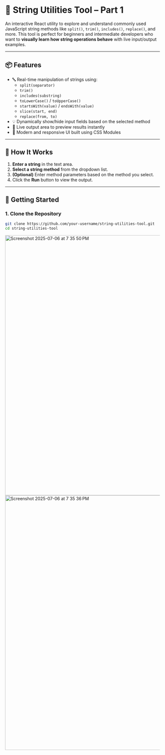 # 🧵 String Utilities Tool – Part 1

An interactive React utility to explore and understand commonly used JavaScript string methods like `split()`, `trim()`, `includes()`, `replace()`, and more. 
This tool is perfect for beginners and intermediate developers who want to **visually learn how string operations behave** with live input/output examples.

---

## 📦 Features

- 🔤 Real-time manipulation of strings using:
  - `split(separator)`
  - `trim()`
  - `includes(substring)`
  - `toLowerCase()` / `toUpperCase()`
  - `startsWith(value)` / `endsWith(value)`
  - `slice(start, end)`
  - `replace(from, to)`
- 💡 Dynamically show/hide input fields based on the selected method
- 🧪 Live output area to preview results instantly
- 🎨 Modern and responsive UI built using CSS Modules

---

## 🧪 How It Works

1. **Enter a string** in the text area.
2. **Select a string method** from the dropdown list.
3. **(Optional)** Enter method parameters based on the method you select.
4. Click the **Run** button to view the output.

---

## 🚀 Getting Started

### 1. Clone the Repository

```bash
git clone https://github.com/your-username/string-utilities-tool.git
cd string-utilities-tool
```

<img width="848" alt="Screenshot 2025-07-06 at 7 35 50 PM" src="https://github.com/user-attachments/assets/28db5f1e-476b-42c7-906d-cd104bb1a2ee" />
<img width="830" alt="Screenshot 2025-07-06 at 7 35 36 PM" src="https://github.com/user-attachments/assets/aa8fc7ab-493d-4873-af09-8d71a9223733" />


